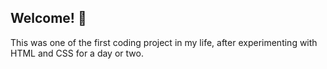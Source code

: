 ## Welcome! 👋

This was one of the first coding project in my life, after experimenting with HTML and CSS for a day or two.

